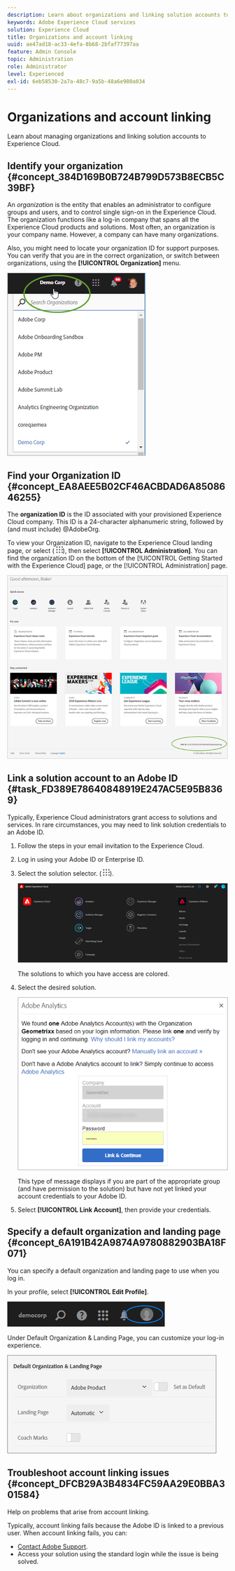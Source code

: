 ```yaml
---
description: Learn about organizations and linking solution accounts to Experience Cloud.
keywords: Adobe Experience Cloud services
solution: Experience Cloud
title: Organizations and account linking 
uuid: ae47ad18-ac33-4efa-8b68-2bfaf77397aa
feature: Admin Console
topic: Administration
role: Administrator
level: Experienced
exl-id: 6eb58530-2a7a-48c7-9a5b-48a6e980a034
---
```

# Organizations and account linking

Learn about managing organizations and linking solution accounts to Experience Cloud.

## Identify your organization {#concept_384D169B0B724B799D573B8ECB5C39BF}

An *organization* is the entity that enables an administrator to configure groups and users, and to control single sign-on in the Experience Cloud. The organization functions like a log-in company that spans all the Experience Cloud products and solutions. Most often, an organization is your company name. However, a company can have many organizations. 

Also, you might need to locate your organization ID for support purposes. You can verify that you are in the correct organization, or switch between organizations, using the **[!UICONTROL Organization]** menu. 

![Step Result](assets/organization-switch.png) 

## Find your Organization ID {#concept_EA8AEE5B02CF46ACBDAD6A8508646255}

The **organization ID** is the ID associated with your provisioned Experience Cloud company. This ID is a 24-character alphanumeric string, followed by (and must include) @AdobeOrg.

To view your Organization ID, navigate to the Experience Cloud landing page, or select ( ![](assets/menu-icon.png)), then select **[!UICONTROL Administration]**. You can find the organization ID on the bottom of the [!UICONTROL Getting Started with the Experience Cloud] page, or the [!UICONTROL Administration] page.

![](assets/administration-page.png) 

## Link a solution account to an Adobe ID {#task_FD389E78640848919E247AC5E95B8369}

Typically, Experience Cloud administrators grant access to solutions and services. In rare circumstances, you may need to link solution credentials to an Adobe ID.

1. Follow the steps in your email invitation to the Experience Cloud.
1. Log in using your Adobe ID or Enterprise ID.
1. Select the solution selector. ( ![](assets/menu-icon.png)).

   ![](assets/solutions-active.png)

   The solutions to which you have access are colored.
1. Select the desired solution.

   ![](assets/analytics-link-accounts.png)

   This type of message displays if you are part of the appropriate group (and have permission to the solution) but have not yet linked your account credentials to your Adobe ID.
1. Select **[!UICONTROL Link Account]**, then provide your credentials.

## Specify a default organization and landing page {#concept_6A191B42A9874A9780882903BA18F071}

You can specify a default organization and landing page to use when you log in.

In your profile, select **[!UICONTROL Edit Profile]**.

![](assets/edit-profile.png)

Under Default Organization & Landing Page, you can customize your log-in experience.

![](assets/default-organization.png)

## Troubleshoot account linking issues {#concept_DFCB29A3B4834FC59AA29E0BBA301584}

Help on problems that arise from account linking.

Typically, account linking fails because the Adobe ID is linked to a previous user. When account linking fails, you can:

* [Contact Adobe Support](https://experienceleague.adobe.com/?support-solution=General#support).
* Access your solution using the standard login while the issue is being solved.
